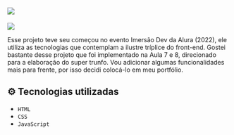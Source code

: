 <h1><img src="https://user-images.githubusercontent.com/69161086/159396729-ed62cc89-20e1-48ba-b17c-3fb33961f581.png"></h1>
<img src="http://img.shields.io/static/v1?label=STATUS&message=EM%20ANDAMENTO&color=DCBB78&style=for-the-badge"/>

Esse projeto teve seu começou no evento Imersão Dev da Alura (2022), ele utiliza as tecnologias que contemplam a ilustre tríplice do front-end. Gostei bastante desse projeto que foi implementado na Aula 7 e 8, direcionado para a elaboração do super trunfo. Vou adicionar algumas funcionalidades mais para frente, por isso decidi colocá-lo em meu portfólio. 

## :gear: Tecnologias utilizadas

- ``HTML``
- ``CSS``
- ``JavaScript``

